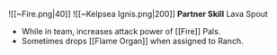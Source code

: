 
![[~Fire.png|40]]
![[~Kelpsea Ignis.png|200]]
**Partner Skill**
Lava Spout
- While in team, increases attack power of [[Fire]] Pals.
- Sometimes drops [[Flame Organ]] when assigned to Ranch.